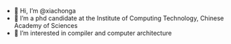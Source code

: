 - 👋 Hi, I’m @xiachonga
- 🌱 I’m a phd candidate at the Institute of Computing Technology, Chinese Academy of Sciences
- 👀 I’m interested in compiler and computer architecture
<!---
xiachonga/xiachonga is a ✨ special ✨ repository because its `README.md` (this file) appears on your GitHub profile.
You can click the Preview link to take a look at your changes.
--->
